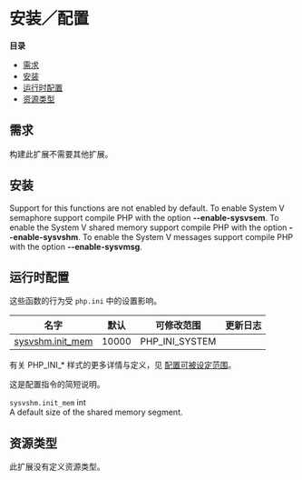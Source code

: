 安装／配置
==========

**目录**

-   [需求](/sem/setup.html#需求)
-   [安装](/sem/setup.html#安装)
-   [运行时配置](/sem/setup.html#运行时配置)
-   [资源类型](/sem/setup.html#资源类型)

需求
----

构建此扩展不需要其他扩展。

安装
----

Support for this functions are not enabled by default. To enable System
V semaphore support compile PHP with the option **--enable-sysvsem**. To
enable the System V shared memory support compile PHP with the option
**--enable-sysvshm**. To enable the System V messages support compile
PHP with the option **--enable-sysvmsg**.

运行时配置
----------

这些函数的行为受 `php.ini` 中的设置影响。

| 名字                                                         | 默认  | 可修改范围       | 更新日志 |
|--------------------------------------------------------------|-------|------------------|----------|
| <a href="/sem/setup.html#" class="link">sysvshm.init_mem</a> | 10000 | PHP\_INI\_SYSTEM |          |

有关 PHP\_INI\_\* 样式的更多详情与定义，见
<a href="/configuration/changes/modes.html" class="xref">配置可被设定范围</a>。

这是配置指令的简短说明。

`sysvshm.init_mem` <span class="type">int</span>  
A default size of the shared memory segment.

资源类型
--------

此扩展没有定义资源类型。
